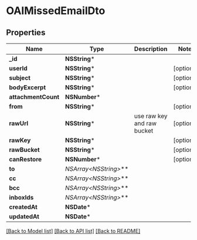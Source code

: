 # OAIMissedEmailDto

## Properties
Name | Type | Description | Notes
------------ | ------------- | ------------- | -------------
**_id** | **NSString*** |  | 
**userId** | **NSString*** |  | [optional] 
**subject** | **NSString*** |  | [optional] 
**bodyExcerpt** | **NSString*** |  | [optional] 
**attachmentCount** | **NSNumber*** |  | 
**from** | **NSString*** |  | [optional] 
**rawUrl** | **NSString*** | use raw key and raw bucket | [optional] 
**rawKey** | **NSString*** |  | [optional] 
**rawBucket** | **NSString*** |  | [optional] 
**canRestore** | **NSNumber*** |  | [optional] 
**to** | **NSArray&lt;NSString*&gt;*** |  | 
**cc** | **NSArray&lt;NSString*&gt;*** |  | 
**bcc** | **NSArray&lt;NSString*&gt;*** |  | 
**inboxIds** | **NSArray&lt;NSString*&gt;*** |  | 
**createdAt** | **NSDate*** |  | 
**updatedAt** | **NSDate*** |  | 

[[Back to Model list]](../README#documentation-for-models) [[Back to API list]](../README#documentation-for-api-endpoints) [[Back to README]](../README)


